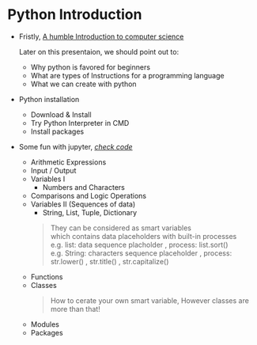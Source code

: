 # Python Introduction

- Fristly, [A humble Introduction to computer science](https://docs.google.com/presentation/d/1DNO-HUGzn1xE0L01GhmeS09VyOvu3XqQMCQlSiRYNpw/edit?usp=sharing)

    Later on this presentaion, we should point out to: 
    - Why python is favored for beginners 
    - What are types of Instructions for a programming language 
    - What we can create with python 

- Python installation 
  - Download & Install 
  - Try Python Interpreter in CMD
  - Install packages 

- Some fun with jupyter, [*check code*](resources/01-python-intro)
  - Arithmetic Expressions
  - Input / Output
  - Variables I 
    - Numbers and Characters
  - Comparisons and Logic Operations
  - Variables II (Sequences of data) 
    - String, List, Tuple, Dictionary
    > They can be considered as smart variables <br>
    > which contains data placeholders with built-in processes <br>
    > e.g. list: data sequence placholder  , process: list.sort() <br>
    > e.g. String: characters sequence placeholder , process: str.lower() , str.title() , str.capitalize()  <br>
  - Functions
  - Classes 
    > How to cerate your own smart variable, However classes are more than that! 
  - Modules 
  - Packages